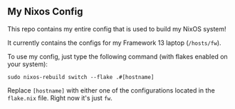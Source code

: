 ## My Nixos Config

This repo contains my entire config that is used to build my NixOS system!

It currently contains the configs for my Framework 13 laptop (`/hosts/fw`).

To use my config, just type the following command (with flakes enabled on your system):
```
sudo nixos-rebuild switch --flake .#[hostname]
```
Replace `[hostname]` with either one of the configurations located in the `flake.nix` file. Right now it's just `fw`.